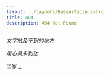 ```yaml
---
layout: ../layouts/BaseArticle.astro
title: 404
description: 404 Not Found
---
```


_文字触及不到的地方_

_用心灵来到达_

回家 [..](/)

